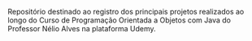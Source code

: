 Repositório destinado ao registro dos principais projetos realizados ao longo do Curso de Programação Orientada a Objetos com Java do Professor Nélio Alves na plataforma Udemy.

